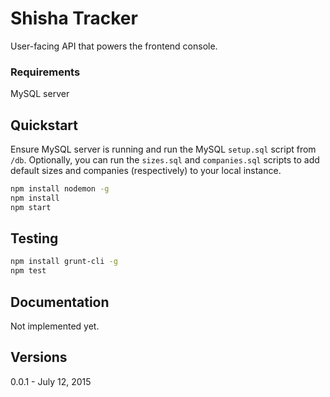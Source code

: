 # Shisha Tracker

User-facing API that powers the frontend console.

### Requirements

MySQL server

## Quickstart

Ensure MySQL server is running and run the MySQL `setup.sql` script from `/db`.
Optionally, you can run the `sizes.sql` and `companies.sql` scripts to add default sizes and companies (respectively) to your local instance.

```bash
npm install nodemon -g
npm install
npm start
```

## Testing

```bash
npm install grunt-cli -g
npm test
```

## Documentation

Not implemented yet.

## Versions

0.0.1 - July 12, 2015